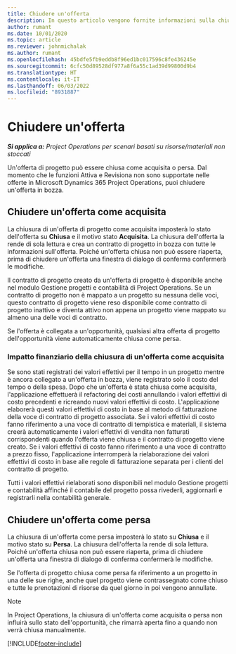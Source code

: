 ```yaml
---
title: Chiudere un'offerta
description: In questo articolo vengono fornite informazioni sulla chiusura delle offerte in Project Operations.
author: rumant
ms.date: 10/01/2020
ms.topic: article
ms.reviewer: johnmichalak
ms.author: rumant
ms.openlocfilehash: 45bdfe5fb9eddb8f96ed1bc017596c8fe436245e
ms.sourcegitcommit: 6cfc50d89528df977a8f6a55c1ad39d99800d9b4
ms.translationtype: HT
ms.contentlocale: it-IT
ms.lasthandoff: 06/03/2022
ms.locfileid: "8931887"
---
```

# <a name="close-a-quote"></a>Chiudere un'offerta

_**Si applica a:** Project Operations per scenari basati su risorse/materiali non stoccati_

Un'offerta di progetto può essere chiusa come acquisita o persa. Dal momento che le funzioni Attiva e Revisiona non sono supportate nelle offerte in Microsoft Dynamics 365 Project Operations, puoi chiudere un'offerta in bozza.

## <a name="close-a-quote-as-won"></a>Chiudere un'offerta come acquisita

La chiusura di un'offerta di progetto come acquisita imposterà lo stato dell'offerta su **Chiusa** e il motivo stato **Acquisita**. La chiusura dell'offerta la rende di sola lettura e crea un contratto di progetto in bozza con tutte le informazioni sull'offerta. Poiché un'offerta chiusa non può essere riaperta, prima di chiudere un'offerta una finestra di dialogo di conferma confermerà le modifiche.

Il contratto di progetto creato da un'offerta di progetto è disponibile anche nel modulo Gestione progetti e contabilità di Project Operations. Se un contratto di progetto non è mappato a un progetto su nessuna delle voci, questo contratto di progetto viene reso disponibile come contratto di progetto inattivo e diventa attivo non appena un progetto viene mappato su almeno una delle voci di contratto.

Se l'offerta è collegata a un'opportunità, qualsiasi altra offerta di progetto dell'opportunità viene automaticamente chiusa come persa.

### <a name="financial-impact-of-closing-a-quote-as-won"></a>Impatto finanziario della chiusura di un'offerta come acquisita

Se sono stati registrati dei valori effettivi per il tempo in un progetto mentre è ancora collegato a un'offerta in bozza, viene registrato solo il costo del tempo o della spesa. Dopo che un'offerta è stata chiusa come acquisita, l'applicazione effettuerà il refactoring dei costi annullando i valori effettivi di costo precedenti e ricreando nuovi valori effettivi di costo. L'applicazione elaborerà questi valori effettivi di costo in base al metodo di fatturazione della voce di contratto di progetto associata. Se i valori effettivi di costo fanno riferimento a una voce di contratto di tempistica e materiali, il sistema creerà automaticamente i valori effettivi di vendita non fatturati corrispondenti quando l'offerta viene chiusa e il contratto di progetto viene creato. Se i valori effettivi di costo fanno riferimento a una voce di contratto a prezzo fisso, l'applicazione interromperà la rielaborazione dei valori effettivi di costo in base alle regole di fatturazione separata per i clienti del contratto di progetto.

Tutti i valori effettivi rielaborati sono disponibili nel modulo Gestione progetti e contabilità affinché il contabile del progetto possa rivederli, aggiornarli e registrarli nella contabilità generale. 

## <a name="close-a-quote-as-lost"></a>Chiudere un'offerta come persa

La chiusura di un'offerta come persa imposterà lo stato su **Chiusa** e il motivo stato su **Persa**. La chiusura dell'offerta la rende di sola lettura. Poiché un'offerta chiusa non può essere riaperta, prima di chiudere un'offerta una finestra di dialogo di conferma confermerà le modifiche.

Se l'offerta di progetto chiusa come persa fa riferimento a un progetto in una delle sue righe, anche quel progetto viene contrassegnato come chiuso e tutte le prenotazioni di risorse da quel giorno in poi vengono annullate.

> [!NOTE]
> In Project Operations, la chiusura di un'offerta come acquisita o persa non influirà sullo stato dell'opportunità, che rimarrà aperta fino a quando non verrà chiusa manualmente.


[!INCLUDE[footer-include](../includes/footer-banner.md)]